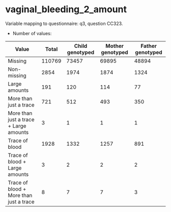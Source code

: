 # vaginal_bleeding_2_amount
Variable mapping to questionnaire: q3, question CC323.
- Number of values:

| Value | Total | Child genotyped | Mother genotyped | Father genotyped |
| ----- | ----- | --------------- | ---------------- | ---------------- |
| Missing | 110769 | 73457 | 69895 | 48894 |
| Non-missing | 2854 | 1974 | 1874 | 1324 |
| Large amounts | 191 | 120 | 114 |77 |
| More than just a trace | 721 | 512 | 493 |350 |
| More than just a trace + Large amounts | 3 | 1 | 1 |1 |
| Trace of blood | 1928 | 1332 | 1257 |891 |
| Trace of blood + Large amounts | 3 | 2 | 2 |2 |
| Trace of blood + More than just a trace | 8 | 7 | 7 |3 |



